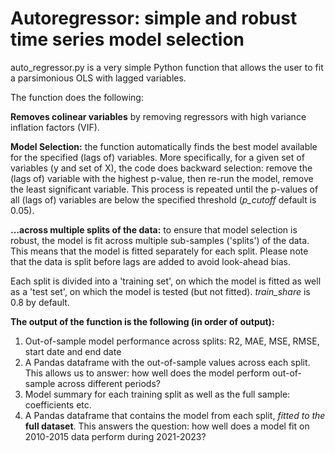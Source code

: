 # Autoregressor: simple and robust time series model selection
auto_regressor.py is a very simple Python function that allows the user to fit a parsimonious OLS with lagged variables.

The function does the following:

**Removes colinear variables** by removing regressors with high variance inflation factors (VIF).

**Model Selection:** the function automatically finds the best model available for the specified (lags of) variables. More specifically, for a given set of variables (y and set of X), the code does backward selection: remove the (lags of) variable with the highest p-value, then re-run the model, remove the least significant variable. This process is repeated until the p-values of all (lags of) variables are below the specified threshold (*p_cutoff* default is 0.05).

**...across multiple splits of the data:** to ensure that model selection is robust, the model is fit across multiple sub-samples ('splits') of the data. This means that the model is fitted separately for each split. Please note that the data is split before lags are added to avoid look-ahead bias.

Each split is divided into a 'training set', on which the model is fitted as well as a 'test set', on which the model is tested (but not fitted). *train_share* is 0.8 by default.

**The output of the function is the following (in order of output):**
1. Out-of-sample model performance across splits: R2, MAE, MSE, RMSE, start date and end date
2. A Pandas dataframe with the out-of-sample values across each split. This allows us to answer: how well does the model perform out-of-sample across different periods?
3. Model summary for each training split as well as the full sample: coefficients etc.
4. A Pandas dataframe that contains the model from each split, *fitted to the* **full dataset**. This answers the question: how well does a model fit on 2010-2015 data perform during 2021-2023?
